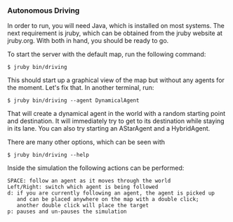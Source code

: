 ### Autonomous Driving

In order to run, you will need Java, which is installed on most
systems. The next requirement is jruby, which can be obtained from the
jruby website at jruby.org. With both in hand, you should be ready to
go.

To start the server with the default map, run the following command:
   
    $ jruby bin/driving

This should start up a graphical view of the map but without any
agents for the moment. Let's fix that. In another terminal, run:

    $ jruby bin/driving --agent DynamicalAgent

That will create a dynamical agent in the world with a random starting
point and destination. It will immediately try to get to its
destination while staying in its lane. You can also try starting an
AStarAgent and a HybridAgent.

There are many other options, which can be seen with

    $ jruby bin/driving --help


Inside the simulation the following actions can be performed:

    SPACE: follow an agent as it moves through the world
    Left/Right: switch which agent is being followed
    d: if you are currently following an agent, the agent is picked up
       and can be placed anywhere on the map with a double click;
       another double click will place the target
    p: pauses and un-pauses the simulation
  
